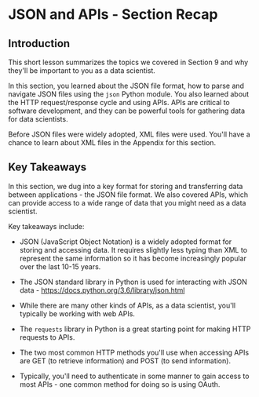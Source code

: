 
# JSON and APIs - Section Recap

## Introduction

This short lesson summarizes the topics we covered in Section 9 and why they'll be important to you as a data scientist.

In this section, you learned about the JSON file format, how to parse and navigate JSON files using the `json` Python module. You also learned about the HTTP request/response cycle and using APIs. APIs are critical to software development, and they can be powerful tools for gathering data for data scientists.

Before JSON files were widely adopted, XML files were used. You'll have a chance to learn about XML files in the Appendix for this section.

 

## Key Takeaways

In this section, we dug into a key format for storing and transferring data between applications - the JSON file format. We also covered APIs, which can provide access to a wide range of data that you might need as a data scientist.

Key takeaways include:

* JSON (JavaScript Object Notation) is a widely adopted format for storing and accessing data. It requires slightly less typing than XML to represent the same information so it has become increasingly popular over the last 10-15 years. 

* The JSON standard library in Python is used for interacting with JSON data - https://docs.python.org/3.6/library/json.html

* While there are many other kinds of APIs, as a data scientist, you'll typically be working with web APIs. 

* The `requests` library in Python is a great starting point for making HTTP requests to APIs. 

* The two most common HTTP methods you'll use when accessing APIs are GET (to retrieve information) and POST (to send information). 

* Typically, you'll need to authenticate in some manner to gain access to most APIs - one common method for doing so is using OAuth. 

